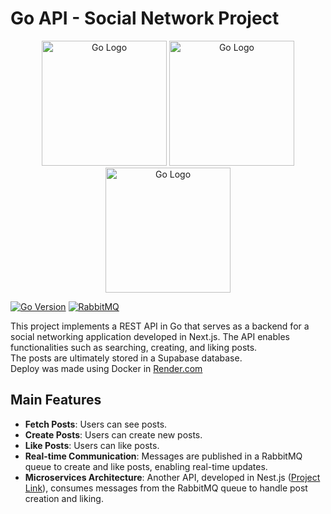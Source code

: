 # Go API - Social Network Project

<p align="center">
  <a href="https://go.dev/" target="blank"><img src="https://go.dev/images/go-logo-white.svg" width="200" alt="Go Logo" /></a>
  <a href="https://www.rabbitmq.com/" target="blank"><img src="https://www.rabbitmq.com/img/rabbitmq-logo-with-name.svg" width="200" alt="Go Logo" /></a>
  <a href="https://hub.docker.com/"><img src="https://logopng.com.br/logos/docker-27.png" width="200" alt="Go Logo" /></a>
</p>

[![Go Version](https://img.shields.io/badge/Go-1.21-blue.svg)](https://golang.org/)
[![RabbitMQ](https://img.shields.io/badge/RabbitMQ-v1.9.0-orange.svg)](https://www.rabbitmq.com/)

This project implements a REST API in Go that serves as a backend for a social networking application developed in Next.js. The API enables functionalities such as searching, creating, and liking posts.<br />
The posts are ultimately stored in a Supabase database.<br />
Deploy was made using Docker in <a href="https://render.com/" target="blank">Render.com</a>

## Main Features

- **Fetch Posts**: Users can see posts.
- **Create Posts**: Users can create new posts.
- **Like Posts**: Users can like posts.
- **Real-time Communication**: Messages are published in a RabbitMQ queue to create and like posts, enabling real-time updates.
- **Microservices Architecture**: Another API, developed in Nest.js (<a href="https://github.com/William-Libero/social-networking-posts-service" target="blank">Project Link</a>), consumes messages from the RabbitMQ queue to handle post creation and liking.

